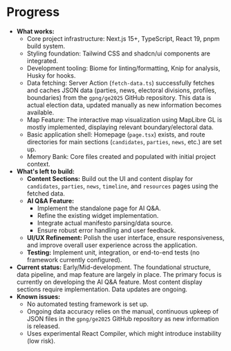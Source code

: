 # Progress

*   **What works:**
    *   Core project infrastructure: Next.js 15+, TypeScript, React 19, pnpm build system.
    *   Styling foundation: Tailwind CSS and shadcn/ui components are integrated.
    *   Development tooling: Biome for linting/formatting, Knip for analysis, Husky for hooks.
    *   Data fetching: Server Action (`fetch-data.ts`) successfully fetches and caches JSON data (parties, news, electoral divisions, profiles, boundaries) from the `gpng/ge2025` GitHub repository. This data is actual election data, updated manually as new information becomes available.
    *   Map Feature: The interactive map visualization using MapLibre GL is mostly implemented, displaying relevant boundary/electoral data.
    *   Basic application shell: Homepage (`page.tsx`) exists, and route directories for main sections (`candidates`, `parties`, `news`, etc.) are set up.
    *   Memory Bank: Core files created and populated with initial project context.
*   **What's left to build:**
    *   **Content Sections:** Build out the UI and content display for `candidates`, `parties`, `news`, `timeline`, and `resources` pages using the fetched data.
    *   **AI Q&A Feature:**
        *   Implement the standalone page for AI Q&A.
        *   Refine the existing widget implementation.
        *   Integrate actual manifesto parsing/data source.
        *   Ensure robust error handling and user feedback.
    *   **UI/UX Refinement:** Polish the user interface, ensure responsiveness, and improve overall user experience across the application.
    *   **Testing:** Implement unit, integration, or end-to-end tests (no framework currently configured).
*   **Current status:** Early/Mid-development. The foundational structure, data pipeline, and map feature are largely in place. The primary focus is currently on developing the AI Q&A feature. Most content display sections require implementation. Data updates are ongoing.
*   **Known issues:**
    *   No automated testing framework is set up.
    *   Ongoing data accuracy relies on the manual, continuous upkeep of JSON files in the `gpng/ge2025` GitHub repository as new information is released.
    *   Uses experimental React Compiler, which might introduce instability (low risk). 
